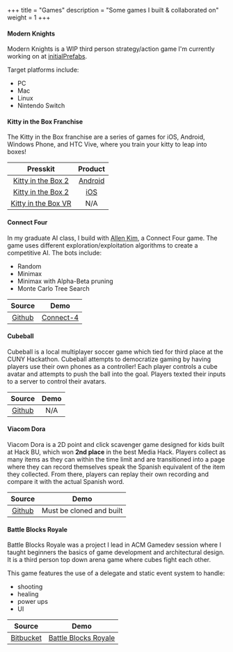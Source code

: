 +++
title = "Games"
description = "Some games I built & collaborated on"
weight = 1
+++

#### Modern Knights
Modern Knights is a WIP third person strategy/action game I'm currently working on at [initialPrefabs](http://initialprefabs.com/modern-knights/).

Target platforms include:

* PC
* Mac
* Linux
* Nintendo Switch

#### Kitty in the Box Franchise
The Kitty in the Box franchise are a series of games for iOS, Android, Windows Phone, and HTC Vive, 
where you train your kitty to leap into boxes!

| Presskit  | Product |
|:---------:|:-------:|
|[Kitty in the Box 2](http://mokuni.com/press/sheet.php?p=Kitty%20in%20the%20Box%202) | [Android](https://play.google.com/store/apps/details?id=com.mokuni.kib2) |
|[Kitty in the Box 2](http://mokuni.com/press/sheet.php?p=Kitty%20in%20the%20Box%202) | [iOS](https://itunes.apple.com/us/app/kitty-in-the-box-2/id1106313526) |
|[Kitty in the Box VR](http://mokuni.com/press/sheet.php?p=Kitty%20in%20the%20Box%20VR) | N/A |

#### Connect Four
In my graduate AI class, I build with [Allen Kim](allenkim.github.io), a Connect Four game. The 
game uses different exploration/exploitation algorithms to create a competitive AI. The bots include:

* Random
* Minimax
* Minimax with Alpha-Beta pruning
* Monte Carlo Tree Search

| Source     | Demo   |
|:----------:|:------:|
|[Github](https://github.com/allenkim/connect-four) | [Connect-4](https://allenkim.github.io/connect-four/) |

#### Cubeball
Cubeball is a local multiplayer soccer game which tied for third place at the CUNY Hackathon. 
Cubeball attempts to democratize gaming by having players use their own phones as a controller! 
Each player controls a cube avatar and attempts to push the ball into the goal. Players texted 
their inputs to a server to control their avatars.

| Source     | Demo   |
|:----------:|:------:|
|[Github](https://github.com/psuong/cubeball) | N/A |

#### Viacom Dora

Viacom Dora is a 2D point and click scavenger game designed for kids built at Hack BU, which won 
**2nd place** in the best Media Hack. Players collect as many items as they can within the time limit 
and are transitioned into a page where they can record themselves speak the Spanish equivalent of 
the item they collected. From there, players can replay their own recording and compare it with 
the actual Spanish word.

| Source     | Demo   |
|:----------:|:------:|
|[Github](https://github.com/psuong/viacom-dora) | Must be cloned and built |

#### Battle Blocks Royale
Battle Blocks Royale was a project I lead in ACM Gamedev session where I taught beginners 
the basics of game development and architectural design. It is a third person top down 
arena game where cubes fight each other.

This game features the use of a delegate and static event system to handle: 

* shooting
* healing
* power ups
* UI

| Source     | Demo   |
|:----------:|:------:|
|[Bitbucket](https://bitbucket.org/psuong01/battle-blocks-royale) | [Battle Blocks Royale](https://app.box.com/battle-blocks-royale) |
